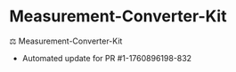 # Measurement-Converter-Kit
⚖️ Measurement-Converter-Kit


- Automated update for PR #1-1760896198-832